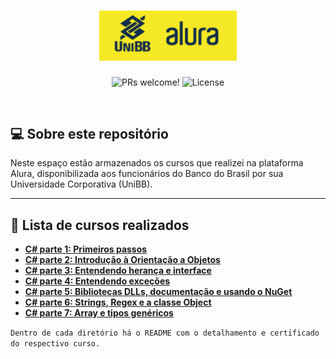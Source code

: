 <h1 align="center">
  <img alt="Rocket.Q" title="Rocket.Q" src=".github/aluraunibb.png" width="220px" />
</h1>

<p align="center">
 <img src="https://img.shields.io/static/v1?label=PRs&message=welcome&color=49AA26&labelColor=000000" alt="PRs welcome!" />  <img alt="License" src="https://img.shields.io/static/v1?label=license&message=MIT&color=49AA26&labelColor=000000">
</p>
<br>

## 💻 Sobre este repositório

Neste espaço estão armazenados os cursos que realizei na plataforma Alura, disponibilizada aos funcionários do Banco do Brasil por sua Universidade Corporativa (UniBB).

------

## 🚀 Lista de cursos realizados

-  <a href="/csharp-parte1">**C# parte 1: Primeiros passos**</a>
-  <a href="/csharp-parte2">**C# parte 2: Introdução à Orientação a Objetos**</a>
-  <a href="/csharp-parte3">**C# parte 3: Entendendo herança e interface**</a>
-  <a href="/csharp-parte4">**C# parte 4: Entendendo exceções**</a>
-  <a href="/csharp-parte5">**C# parte 5: Bibliotecas DLLs, documentação e usando o NuGet**</a>
-  <a href="/csharp-parte6">**C# parte 6: Strings, Regex e a classe Object**</a>
-  <a href="/csharp-parte7">**C# parte 7: Array e tipos genéricos**</a>

`Dentro de cada diretório há o README com o detalhamento e certificado do respectivo curso.`



